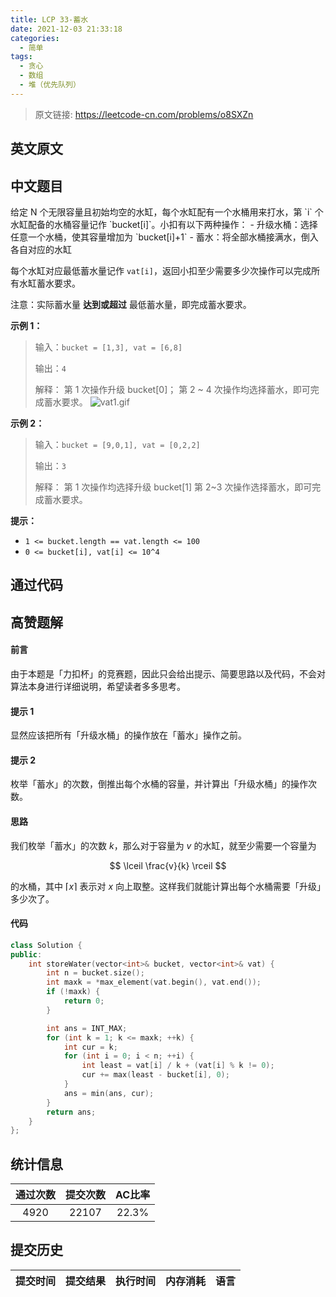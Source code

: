 ```yaml
---
title: LCP 33-蓄水
date: 2021-12-03 21:33:18
categories:
  - 简单
tags:
  - 贪心
  - 数组
  - 堆（优先队列）
---
```


> 原文链接: https://leetcode-cn.com/problems/o8SXZn


## 英文原文
<div></div>

## 中文题目
<div>给定 N 个无限容量且初始均空的水缸，每个水缸配有一个水桶用来打水，第 `i` 个水缸配备的水桶容量记作 `bucket[i]`。小扣有以下两种操作：
-  升级水桶：选择任意一个水桶，使其容量增加为 `bucket[i]+1`
-  蓄水：将全部水桶接满水，倒入各自对应的水缸

每个水缸对应最低蓄水量记作 `vat[i]`，返回小扣至少需要多少次操作可以完成所有水缸蓄水要求。

注意：实际蓄水量 **达到或超过** 最低蓄水量，即完成蓄水要求。

**示例 1：**
>输入：`bucket = [1,3], vat = [6,8]`
>
>输出：`4`
>
>解释：
>第 1 次操作升级 bucket[0]；
>第 2 ~ 4 次操作均选择蓄水，即可完成蓄水要求。
![vat1.gif](https://pic.leetcode-cn.com/1616122992-RkDxoL-vat1.gif)



**示例 2：**
>输入：`bucket = [9,0,1], vat = [0,2,2]`
>
>输出：`3`
>
>解释：
>第 1 次操作均选择升级 bucket[1]
>第 2~3 次操作选择蓄水，即可完成蓄水要求。

**提示：**
- `1 <= bucket.length == vat.length <= 100`
- `0 <= bucket[i], vat[i] <= 10^4`
</div>

## 通过代码
<RecoDemo>
</RecoDemo>


## 高赞题解
#### 前言

由于本题是「力扣杯」的竞赛题，因此只会给出提示、简要思路以及代码，不会对算法本身进行详细说明，希望读者多多思考。

#### 提示 $1$

显然应该把所有「升级水桶」的操作放在「蓄水」操作之前。

#### 提示 $2$

枚举「蓄水」的次数，倒推出每个水桶的容量，并计算出「升级水桶」的操作次数。

#### 思路

我们枚举「蓄水」的次数 $k$，那么对于容量为 $v$ 的水缸，就至少需要一个容量为

$$
\lceil \frac{v}{k} \rceil
$$

的水桶，其中 $\lceil x \rceil$ 表示对 $x$ 向上取整。这样我们就能计算出每个水桶需要「升级」多少次了。

#### 代码

```C++ [sol1-C++]
class Solution {
public:
    int storeWater(vector<int>& bucket, vector<int>& vat) {
        int n = bucket.size();
        int maxk = *max_element(vat.begin(), vat.end());
        if (!maxk) {
            return 0;
        }

        int ans = INT_MAX;
        for (int k = 1; k <= maxk; ++k) {
            int cur = k;
            for (int i = 0; i < n; ++i) {
                int least = vat[i] / k + (vat[i] % k != 0);
                cur += max(least - bucket[i], 0);
            }
            ans = min(ans, cur);
        }
        return ans;
    }
};
```



## 统计信息
| 通过次数 | 提交次数 | AC比率 |
| :------: | :------: | :------: |
|    4920    |    22107    |   22.3%   |

## 提交历史
| 提交时间 | 提交结果 | 执行时间 |  内存消耗  | 语言 |
| :------: | :------: | :------: | :--------: | :--------: |
